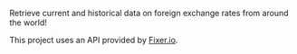 Retrieve current and historical data on foreign exchange rates from around the world!

This project uses an API provided by [Fixer.io](http://www.fixer.io).
